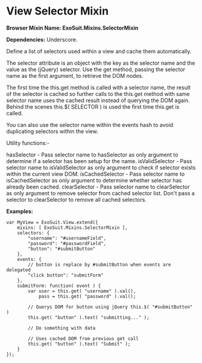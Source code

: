 # View Selector Mixin

**Browser Mixin Name: ExoSuit.Mixins.SelectorMixin**

**Dependencies:** Underscore.

Define a list of selectors used within a view and cache them automatically.  

The selector attribute is an object with the key as the selector name and the value as the (jQuery) selector. Use the get method, passing the selector name as the first argument, to retrieve the DOM nodes.

The first time the this.get method is called with a selector name, the result of the selector is cached so further calls to the this.get method with same selector name uses the cached result instead of querying the DOM again. Behind the scenes this.$( SELECTOR ) is used the first time this.get is called.

You can also use the selector name within the events hash to avoid duplicating selectors within the view.

Utility functions:-

hasSelector - Pass selector name to hasSelector as only argument to determine if a selector has been setup for the name.
isValidSelector - Pass selector name to isValidSelector as only argument to check if selector exists within the current view DOM.
isCachedSelector - Pass selector name to isCachedSelector as only argument to determine whether selector has already been cached.
clearSelector - Pass selector name to clearSelector as only argument to remove selector from cached selector list. Don't pass a selector to clearSelector to remove all cached selectors.

**Examples:**

    var MyView = ExoSuit.View.extend({
        mixins: [ ExoSuit.Mixins.SelectorMixin ],
        selectors: {
            "username": "#usernameField",
            "password": "#passwordField",
            "button": "#submitButton"
        },
        events: {
            // button is replace by #submitButton when events are delegated
            "click button": "submitForm"
        },
        submitForm: function( event ) {
            var user = this.get( "username" ).val(),
                pass = this.get( "password" ).val();

            // Querys DOM for button using jQuery this.$( "#submitButton" )
            this.get( "button" ).text( "submitting..." );

            // Do something with data

            // Uses cached DOM from previous get call
            this.get( "button" ).text( "Submit" );
        }
    });
